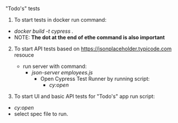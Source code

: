 "Todo's" tests

1. To start tests in docker run command:
-   _docker build -t cypress ._
- NOTE: **The dot at the end of еthe command is also important** 

2. To start API tests based on https://jsonplaceholder.typicode.com resouce
   - run server with command:
     - _json-server employees.js_
       - Open Cypress Test Runner by running script:
         - _cy:open_
    
3. To start UI and basic API tests for "Todo's" app run script:
- _cy:open_
- select spec file to run.